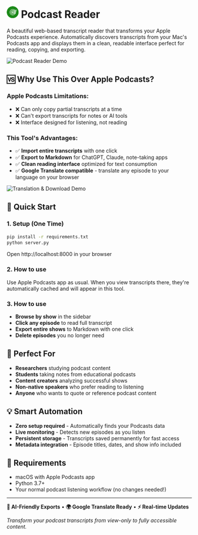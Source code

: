 # <img src="/favicons/favicon-96x96.png?raw=true" height="32px" alt=""/> Podcast Reader

A beautiful web-based transcript reader that transforms your Apple Podcasts experience. Automatically discovers transcripts from your Mac's Podcasts app and displays them in a clean, readable interface perfect for reading, copying, and exporting.

![Podcast Reader Demo](/images/podcast-reader.gif?raw=true)

## 🆚 **Why Use This Over Apple Podcasts?**

### **Apple Podcasts Limitations:**
- ❌ Can only copy partial transcripts at a time
- ❌ Can't export transcripts for notes or AI tools
- ❌ Interface designed for listening, not reading

### **This Tool's Advantages:**
- ✅ **Import entire transcripts** with one click
- ✅ **Export to Markdown** for ChatGPT, Claude, note-taking apps
- ✅ **Clean reading interface** optimized for text consumption
- ✅ **Google Translate compatible** - translate any episode to your language on your browser

![Translation & Download Demo](/images/translation-download.gif?raw=true)


## 🚀 **Quick Start**

### 1. Setup (One Time)
```bash
pip install -r requirements.txt
python server.py
```
Open http://localhost:8000 in your browser

### 2. How to use
Use Apple Podcasts app as usual. When you view transcripts there, they're automatically cached and will appear in this tool.

### 3. How to use
- **Browse by show** in the sidebar
- **Click any episode** to read full transcript
- **Export entire shows** to Markdown with one click
- **Delete episodes** you no longer need

## 🎯 **Perfect For**

- **Researchers** studying podcast content
- **Students** taking notes from educational podcasts
- **Content creators** analyzing successful shows
- **Non-native speakers** who prefer reading to listening
- **Anyone** who wants to quote or reference podcast content

## 💡 **Smart Automation**

- **Zero setup required** - Automatically finds your Podcasts data
- **Live monitoring** - Detects new episodes as you listen
- **Persistent storage** - Transcripts saved permanently for fast access
- **Metadata integration** - Episode titles, dates, and show info included

## 🔧 **Requirements**

- macOS with Apple Podcasts app
- Python 3.7+
- Your normal podcast listening workflow (no changes needed!)

---

**🤖 AI-Friendly Exports** • **🌍 Google Translate Ready** • **⚡ Real-time Updates**

*Transform your podcast transcripts from view-only to fully accessible content.*